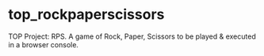 # top_rockpaperscissors
TOP Project: RPS. A game of Rock, Paper, Scissors to be played &amp; executed in a browser console.
